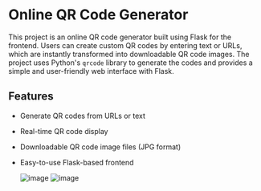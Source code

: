 
# Online QR Code Generator

This project is an online QR code generator built using Flask for the frontend. Users can create custom QR codes by entering text or URLs, which are instantly transformed into downloadable QR code images. The project uses Python's `qrcode` library to generate the codes and provides a simple and user-friendly web interface with Flask. 

## Features

- Generate QR codes from URLs or text
- Real-time QR code display
- Downloadable QR code image files (JPG format)
- Easy-to-use Flask-based frontend

  ![image](https://github.com/user-attachments/assets/c6e28320-1aed-4ef5-bb17-a32179b85bb4)
  ![image](https://github.com/user-attachments/assets/bd8dfb77-cb3c-4477-8046-86ecf9d6f112)



